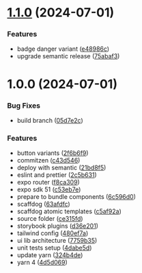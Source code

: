 # [1.1.0](https://github.com/movibe/twrnc-components/compare/v1.0.0...v1.1.0) (2024-07-01)


### Features

* badge danger variant ([e48986c](https://github.com/movibe/twrnc-components/commit/e48986cd8f6e8a125945350170d904786b908e0f))
* upgrade semantic release ([75abaf3](https://github.com/movibe/twrnc-components/commit/75abaf39233ad6a91a480a14669510a9e20aaaff))

# 1.0.0 (2024-07-01)


### Bug Fixes

* build branch ([05d7e2c](https://github.com/movibe/twrnc-components/commit/05d7e2ce54a40c62b74b4fed0f35a8bbaff91e77))


### Features

* button variants ([2f6b6f9](https://github.com/movibe/twrnc-components/commit/2f6b6f9bc87d5b35c4bb2b403291c145f50cc441))
* commitzen ([c43d546](https://github.com/movibe/twrnc-components/commit/c43d546ba5ec881d9ba78ce8313dbdf533b16107))
* deploy with semantic ([21bd8f5](https://github.com/movibe/twrnc-components/commit/21bd8f57511767da4ae3a382df0333a419b3a5f4))
* eslint and prettier ([2c5b631](https://github.com/movibe/twrnc-components/commit/2c5b631681e28f40876fdd2a99400d4c86080ade))
* expo router ([f8ca309](https://github.com/movibe/twrnc-components/commit/f8ca3098c8ec0983da358be5e8dd83d90103261f))
* expo sdk 51 ([c53eb7e](https://github.com/movibe/twrnc-components/commit/c53eb7e7271e17c45bb0cdfbd8a0031a61e4ca34))
* prepare to bundle components ([6c596d0](https://github.com/movibe/twrnc-components/commit/6c596d08c79480658246361aa2e5ccc19168a082))
* scaffdog ([63afdfc](https://github.com/movibe/twrnc-components/commit/63afdfcfcdca0b812a2840098d173116d1de00f5))
* scaffdog atomic templates ([c5af92a](https://github.com/movibe/twrnc-components/commit/c5af92a7e2e9e991e4e4062479724a12449bca5c))
* source folder ([ce315fd](https://github.com/movibe/twrnc-components/commit/ce315fd476e90d9ad2e5aee48e4d91a337eccab1))
* storybook plugins ([d36e201](https://github.com/movibe/twrnc-components/commit/d36e201e0d9853189cc63cb48c517742b4690bbb))
* tailwind config ([480ef7a](https://github.com/movibe/twrnc-components/commit/480ef7a7ffeb5d1354b6bc78ba1e5c010f0a260d))
* ui lib architecture ([7759b35](https://github.com/movibe/twrnc-components/commit/7759b356611c8a11638bfbaf4728b444f24dfd57))
* unit tests setup ([4dabe5d](https://github.com/movibe/twrnc-components/commit/4dabe5ded584c17997a8f9398e291262bef46987))
* update yarn ([324b4de](https://github.com/movibe/twrnc-components/commit/324b4de2f9ce08a4e33a3b690d6baa5834398c54))
* yarn 4 ([4d5d069](https://github.com/movibe/twrnc-components/commit/4d5d06903bc1fce078073c8ca7b7a36aa3d26947))
